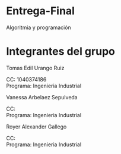 # Entrega-Final
Algoritmia y programación

# Integrantes del grupo

Tomas Edil Urango Ruiz

CC: 1040374186   
Programa: Ingenieria Industrial

Vanessa Arbelaez Sepulveda

CC:    
Programa: Ingenieria Industrial

Royer Alexander Gallego

CC:    
Programa: Ingenieria Industrial
